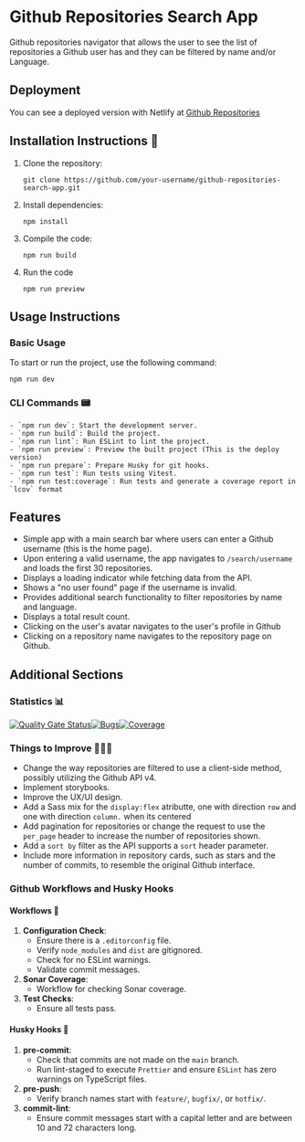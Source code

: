 # Github Repositories Search App

Github repositories navigator that allows the user to see the list of repositories a Github user has and they can be filtered by name and/or Language.

## Deployment

You can see a deployed version with Netlify at [Github Repositories](https://github-repositories-navigator.netlify.app/)

## Installation Instructions 🚀

1. Clone the repository:
   ```
   git clone https://github.com/your-username/github-repositories-search-app.git
   ```
2. Install dependencies:
   ```
   npm install
   ```
3. Compile the code:

   ```
   npm run build
   ```

4. Run the code

   ```
   npm run preview
   ```

## Usage Instructions

### Basic Usage

To start or run the project, use the following command:

```
npm run dev
```

### CLI Commands 📟

```
- `npm run dev`: Start the development server.
- `npm run build`: Build the project.
- `npm run lint`: Run ESLint to lint the project.
- `npm run preview`: Preview the built project (This is the deploy version)
- `npm run prepare`: Prepare Husky for git hooks.
- `npm run test`: Run tests using Vitest.
- `npm run test:coverage`: Run tests and generate a coverage report in `lcov` format
```

## Features

- Simple app with a main search bar where users can enter a Github username (this is the home page).
- Upon entering a valid username, the app navigates to `/search/username` and loads the first 30 repositories.
- Displays a loading indicator while fetching data from the API.
- Shows a "no user found" page if the username is invalid.
- Provides additional search functionality to filter repositories by name and language.
- Displays a total result count.
- Clicking on the user's avatar navigates to the user's profile in Github
- Clicking on a repository name navigates to the repository page on Github.

## Additional Sections

### Statistics 📊

[![Quality Gate Status](https://sonarcloud.io/api/project_badges/measure?project=sayloryna_github-repositories-search-app&metric=alert_status)](https://sonarcloud.io/summary/new_code?id=sayloryna_github-repositories-search-app)[![Bugs](https://sonarcloud.io/api/project_badges/measure?project=sayloryna_github-repositories-search-app&metric=bugs)](https://sonarcloud.io/summary/new_code?id=sayloryna_github-repositories-search-app)[![Coverage](https://sonarcloud.io/api/project_badges/measure?project=sayloryna_github-repositories-search-app&metric=coverage)](https://sonarcloud.io/summary/new_code?id=sayloryna_github-repositories-search-app)

### Things to Improve 👷‍♂️🚧

- Change the way repositories are filtered to use a client-side method, possibly utilizing the Github API v4.
- Implement storybooks.
- Improve the UX/UI design.
- Add a Sass mix for the `display:flex` atributte, one with direction `row` and one with direction `column.` when its centered
- Add pagination for repositories or change the request to use the `per_page` header to increase the number of repositories shown.
- Add a `sort by` filter as the API supports a `sort` header parameter.
- Include more information in repository cards, such as stars and the number of commits, to resemble the original Github interface.

### Github Workflows and Husky Hooks

#### Workflows 🛑

1. **Configuration Check**:
   - Ensure there is a `.editorconfig` file.
   - Verify `node_modules` and `dist` are gitignored.
   - Check for no ESLint warnings.
   - Validate commit messages.
2. **Sonar Coverage**:
   - Workflow for checking Sonar coverage.
3. **Test Checks**:
   - Ensure all tests pass.

#### Husky Hooks 🐺

1. **pre-commit**:
   - Check that commits are not made on the `main` branch.
   - Run lint-staged to execute `Prettier` and ensure `ESLint` has zero warnings on TypeScript files.
2. **pre-push**:
   - Verify branch names start with `feature/`, `bugfix/`, or `hotfix/`.
3. **commit-lint**:
   - Ensure commit messages start with a capital letter and are between 10 and 72 characters long.
